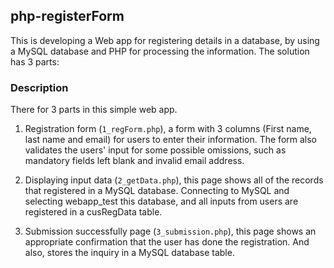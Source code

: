 ## php-registerForm
	
This is developing a Web app for registering details in a database, by using a MySQL database and PHP for processing the information. The solution has 3 parts:
	

### Description	
There for 3 parts in this simple web app.

1. Registration form (`1_regForm.php`), a form with 3 columns (First name, last name and email) 
	for users to enter their information. The form also validates the users' input for some 
	possible omissions, such as mandatory fields left blank and invalid email address. 

2. Displaying input data (`2_getData.php`), this page shows all of the records that registered 
	in a MySQL database.  Connecting to MySQL and selecting webapp_test this database, and all 
	inputs from users are registered in a cusRegData table.

3. Submission successfully page (`3_submission.php`), this page shows an appropriate confirmation 
	that the user has done the registration. And also, stores the inquiry in a MySQL database table.

